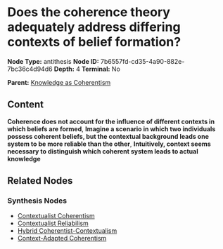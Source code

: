 # Does the coherence theory adequately address differing contexts of belief formation?

**Node Type:** antithesis
**Node ID:** 7b6557fd-cd35-4a90-882e-7bc36c4d94d6
**Depth:** 4
**Terminal:** No

**Parent:** [Knowledge as Coherentism](knowledge-as-coherentism-synthesis-da452831-c325-49b9-8382-5adc045428df.md)

## Content

**Coherence does not account for the influence of different contexts in which beliefs are formed**, **Imagine a scenario in which two individuals possess coherent beliefs, but the contextual background leads one system to be more reliable than the other**, **Intuitively, context seems necessary to distinguish which coherent system leads to actual knowledge**

## Related Nodes

### Synthesis Nodes

- [Contextualist Coherentism](contextualist-coherentism-synthesis-f07b084c-07d0-4480-a23f-a57dcc92a608.md)
- [Contextualist Reliabilism](contextualist-reliabilism-synthesis-3f363f8a-6d84-4581-9e36-f154faf25ca5.md)
- [Hybrid Coherentist-Contextualism](hybrid-coherentist-contextualism-synthesis-21af4b89-2bbc-48fa-b262-e9714230d508.md)
- [Context-Adapted Coherentism](context-adapted-coherentism-synthesis-3c4d9fcf-23f7-43ea-800d-d828059f21ff.md)
